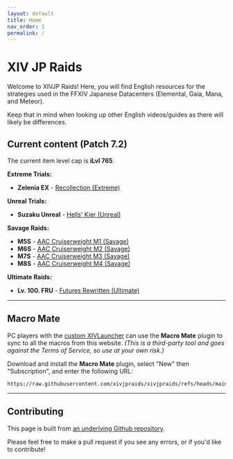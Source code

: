 ```yaml
---
layout: default
title: Home
nav_order: 1
permalink: /
---
```


# XIV JP Raids

Welcome to XIVJP Raids! Here, you will find English resources for the
strategies used in the FFXIV Japanese Datacenters (Elemental, Gaia, Mana, and
Meteor).

Keep that in mind when looking up other English videos/guides as there will
likely be differences.

## Current content (Patch 7.2)

The current item level cap is **iLvl 765**.

**Extreme Trials:**
- **Zelenia EX** - [Recollection (Extreme)]({{site.baseurl}}/7.0_dawntrail/extreme_trials/zelenia)

**Unreal Trials:**
- **Suzaku Unreal** - [Hells' Kier (Unreal)]({{site.baseurl}}/unreal/suzaku)

**Savage Raids:**
- **M5S** - [AAC Cruiserweight M1 (Savage)]({{site.baseurl}}/7.0_dawntrail/savage_raids/m5s)
- **M6S** - [AAC Cruiserweight M2 (Savage)]({{site.baseurl}}/7.0_dawntrail/savage_raids/m6s)
- **M7S** - [AAC Cruiserweight M3 (Savage)]({{site.baseurl}}/7.0_dawntrail/savage_raids/m7s)
- **M8S** - [AAC Cruiserweight M4 (Savage)]({{site.baseurl}}/7.0_dawntrail/savage_raids/m8s)

**Ultimate Raids:**
- **Lv. 100. FRU** - [Futures Rewritten (Ultimate)]({{site.baseurl}}/ultimates/fru)

---

## Macro Mate

PC players with the [custom XIVLauncher](https://goatcorp.github.io/) can use
the **Macro Mate** plugin to sync to all the macros from this website. *(This
is a third-party tool and goes against the Terms of Service, so use at your own
risk.)*

Download and install the **Macro Mate** plugin, select "New" then
"Subscription", and enter the following URL:
```
https://raw.githubusercontent.com/xivjpraids/xivjpraids/refs/heads/main/macromate.yaml
```

---

## Contributing

This page is built from [an underlying Github repository](https://github.com/xivjpraids/xivjpraids).

Please feel free to make a pull request if you see any errors, or if you'd like
to contribute!

<script data-goatcounter="https://xivjpraids.goatcounter.com/count"
        async src="//gc.zgo.at/count.js"></script>